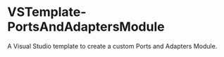 # VSTemplate-PortsAndAdaptersModule
A Visual Studio template to create a custom Ports and Adapters Module.
